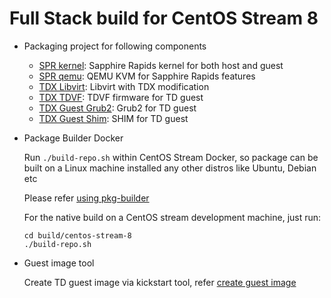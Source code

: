 
# Full Stack build for CentOS Stream 8

- Packaging project for following components

  - [SPR kernel](./intel-mvp-spr-kernel/): Sapphire Rapids kernel for both host and guest
  - [SPR qemu](./intel-mvp-spr-qemu-kvm/): QEMU KVM for Sapphire Rapids features
  - [TDX Libvirt](./intel-mvp-tdx-libvirt/): Libvirt with TDX modification
  - [TDX TDVF](./intel-mvp-tdx-tdvf/): TDVF firmware for TD guest
  - [TDX Guest Grub2](./intel-mvp-tdx-guest-grub2/): Grub2 for TD guest
  - [TDX Guest Shim](./intel-mvp-tdx-guest-shim/): SHIM for TD guest

- Package Builder Docker

  Run `./build-repo.sh` within CentOS Stream Docker, so package can be built on a Linux
  machine installed any other distros like Ubuntu, Debian etc

  Please refer [using pkg-builder](./pkg-builder/README.md)

  For the native build on a CentOS stream development machine, just run:
  ```
  cd build/centos-stream-8
  ./build-repo.sh
  ```


- Guest image tool

  Create TD guest image via kickstart tool, refer [create guest image](../../doc/create_guest_image.md)